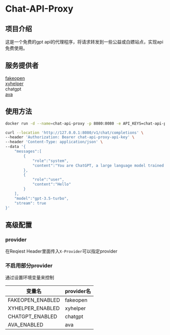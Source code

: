 # Chat-API-Proxy

## 项目介绍
这是一个免费的gpt api的代理程序，将请求转发到一些公益或白嫖站点，实现api免费使用。

## 服务提供者
[fakeopen](https://ai.fakeopen.com/)  
[xyhelper](https://xyhelper.cn/)  
chatgpt  
[ava](https://ava-ai-ef611.web.app/)
## 使用方法

```bash
docker run -d --name=chat-api-proxy -p 8080:8080 -e API_KEYS=chat-api-proxy-api-key --rm furacas/chat-api-proxy:latest
```

```bash
curl --location 'http://127.0.0.1:8080/v1/chat/completions' \
--header 'Authorization: Bearer chat-api-proxy-api-key' \
--header 'Content-Type: application/json' \
--data '{
    "messages":[
        {
            "role":"system",
            "content":"You are ChatGPT, a large language model trained by OpenAI.\nCarefully heed the user'\''s instructions. \nRespond using Markdown."
        },
        {
            "role":"user",
            "content":"Hello"
        }
    ],
    "model":"gpt-3.5-turbo",
    "stream": true
}'
```

## 高级配置

### provider
在Reqiest Header里面传入`X-Provider`可以指定provider
### 不启用部分provider

通过设置环境变量来控制

| 变量名            | provider名   |
|-----------------|-------------|
| FAKEOPEN_ENABLED | fakeopen  |
| XYHELPER_ENABLED | xyhelper  |
| CHATGPT_ENABLED | chatgpt  |
| AVA_ENABLED | ava  |










